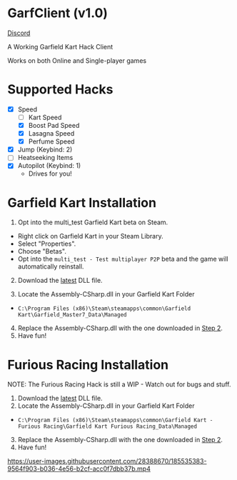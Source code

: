 # GarfClient (v1.0)

[Discord](https://discord.gg/KTJNHyAh2e)

A Working Garfield Kart Hack Client

Works on both Online and Single-player games

# Supported Hacks
  - [x] Speed
    - [ ] Kart Speed
    - [x] Boost Pad Speed
    - [x] Lasagna Speed
    - [x] Perfume Speed
  - [x] Jump (Keybind: 2)
  - [ ] Heatseeking Items
  - [x] Autopilot (Keybind: 1)
    - Drives for you!

# Garfield Kart Installation
1. Opt into the multi_test Garfield Kart beta on Steam.
  - Right click on Garfield Kart in your Steam Library.
  - Select "Properties".
  - Choose "Betas".
  - Opt into the `multi_test - Test multiplayer P2P` beta and the game will automatically reinstall.

2. Download the [latest](/downloads/latest/original/Assembly-CSharp.dll) DLL file.

3. Locate the Assembly-CSharp.dll in your Garfield Kart Folder
  - `C:\Program Files (x86)\Steam\steamapps\common\Garfield Kart\Garfield_Master7_Data\Managed`
4. Replace the Assembly-CSharp.dll with the one downloaded in [Step 2](/downloads/latest/original/Assembly-CSharp.dll).
5. Have fun!

# Furious Racing Installation
NOTE: The Furious Racing Hack is still a WIP - Watch out for bugs and stuff.
1. Download the [latest](/downloads/latest/furious/Assembly-CSharp.dll) DLL file.
2. Locate the Assembly-CSharp.dll in your Garfield Kart Folder
  - `C:\Program Files (x86)\Steam\steamapps\common\Garfield Kart - Furious Racing\Garfield Kart Furious Racing_Data\Managed`
3. Replace the Assembly-CSharp.dll with the one downloaded in [Step 2](/downloads/latest/furious/Assembly-CSharp.dll).
4. Have fun!

https://user-images.githubusercontent.com/28388670/185535383-9564f903-b036-4e56-b2cf-acc0f7dbb37b.mp4
